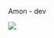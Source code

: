 <p1 class="main-p1"> Amon <span>-</span> dev </p1>


<img src="https://cdn.discordapp.com/attachments/896596012376916068/896895343072002079/unknown.png">

